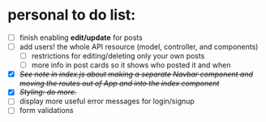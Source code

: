 # personal to do list:

* [ ] finish enabling **edit/update** for posts
* [ ] add users! the whole API resource (model, controller, and components)
  * [ ] restrictions for editing/deleting only your own posts
  * [ ] more info in post cards so it shows who posted it and when
* [X] ~~*See note in index.js about making a separate Navbar component and moving the routes out of App and into the index component*~~
* [X] ~~*Styling: do more.*~~
* [ ] display more useful error messages for login/signup
* [ ] form validations